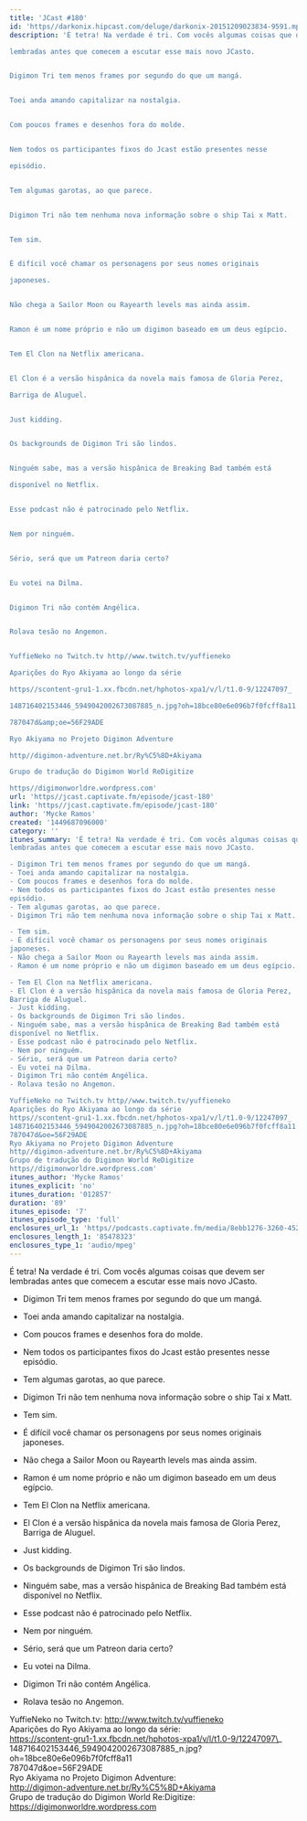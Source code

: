 ```yaml
---
title: 'JCast #180'
id: 'https//darkonix.hipcast.com/deluge/darkonix-20151209023834-9591.mp3'
description: 'É tetra! Na verdade é tri. Com vocês algumas coisas que devem ser

lembradas antes que comecem a escutar esse mais novo JCasto.


Digimon Tri tem menos frames por segundo do que um mangá.


Toei anda amando capitalizar na nostalgia.


Com poucos frames e desenhos fora do molde.


Nem todos os participantes fixos do Jcast estão presentes nesse

episódio.


Tem algumas garotas, ao que parece.


Digimon Tri não tem nenhuma nova informação sobre o ship Tai x Matt.


Tem sim.


É difícil você chamar os personagens por seus nomes originais

japoneses.


Não chega a Sailor Moon ou Rayearth levels mas ainda assim.


Ramon é um nome próprio e não um digimon baseado em um deus egípcio.


Tem El Clon na Netflix americana.


El Clon é a versão hispânica da novela mais famosa de Gloria Perez,

Barriga de Aluguel.


Just kidding.


Os backgrounds de Digimon Tri são lindos.


Ninguém sabe, mas a versão hispânica de Breaking Bad também está

disponível no Netflix.


Esse podcast não é patrocinado pelo Netflix.


Nem por ninguém.


Sério, será que um Patreon daria certo?


Eu votei na Dilma.


Digimon Tri não contém Angélica.


Rolava tesão no Angemon.


YuffieNeko no Twitch.tv http//www.twitch.tv/yuffieneko

Aparições do Ryo Akiyama ao longo da série

https//scontent-gru1-1.xx.fbcdn.net/hphotos-xpa1/v/l/t1.0-9/12247097_

148716402153446_5949042002673087885_n.jpg?oh=18bce80e6e096b7f0fcff8a11

787047d&amp;oe=56F29ADE

Ryo Akiyama no Projeto Digimon Adventure

http//digimon-adventure.net.br/Ry%C5%8D+Akiyama

Grupo de tradução do Digimon World ReDigitize

https//digimonworldre.wordpress.com'
url: 'https//jcast.captivate.fm/episode/jcast-180'
link: 'https//jcast.captivate.fm/episode/jcast-180'
author: 'Mycke Ramos'
created: '1449687096000'
category: ''
itunes_summary: 'É tetra! Na verdade é tri. Com vocês algumas coisas que devem ser 
lembradas antes que comecem a escutar esse mais novo JCasto.

- Digimon Tri tem menos frames por segundo do que um mangá.
- Toei anda amando capitalizar na nostalgia.
- Com poucos frames e desenhos fora do molde.
- Nem todos os participantes fixos do Jcast estão presentes nesse 
episódio.
- Tem algumas garotas, ao que parece.
- Digimon Tri não tem nenhuma nova informação sobre o ship Tai x Matt.

- Tem sim.
- É difícil você chamar os personagens por seus nomes originais 
japoneses.
- Não chega a Sailor Moon ou Rayearth levels mas ainda assim.
- Ramon é um nome próprio e não um digimon baseado em um deus egípcio.

- Tem El Clon na Netflix americana.
- El Clon é a versão hispânica da novela mais famosa de Gloria Perez, 
Barriga de Aluguel.
- Just kidding.
- Os backgrounds de Digimon Tri são lindos.
- Ninguém sabe, mas a versão hispânica de Breaking Bad também está 
disponível no Netflix.
- Esse podcast não é patrocinado pelo Netflix.
- Nem por ninguém.
- Sério, será que um Patreon daria certo?
- Eu votei na Dilma.
- Digimon Tri não contém Angélica.
- Rolava tesão no Angemon.

YuffieNeko no Twitch.tv http//www.twitch.tv/yuffieneko
Aparições do Ryo Akiyama ao longo da série 
https//scontent-gru1-1.xx.fbcdn.net/hphotos-xpa1/v/l/t1.0-9/12247097_
148716402153446_5949042002673087885_n.jpg?oh=18bce80e6e096b7f0fcff8a11
787047d&oe=56F29ADE
Ryo Akiyama no Projeto Digimon Adventure 
http//digimon-adventure.net.br/Ry%C5%8D+Akiyama
Grupo de tradução do Digimon World ReDigitize 
https//digimonworldre.wordpress.com'
itunes_author: 'Mycke Ramos'
itunes_explicit: 'no'
itunes_duration: '012857'
duration: '89'
itunes_episode: '7'
itunes_episode_type: 'full'
enclosures_url_1: 'https//podcasts.captivate.fm/media/8ebb1276-3260-452c-86ed-bbd1be475f5a/darkonix-20151209023834-9591_tc.mp3'
enclosures_length_1: '85478323'
enclosures_type_1: 'audio/mpeg'
---
```

É tetra! Na verdade é tri. Com vocês algumas coisas que devem ser  
lembradas antes que comecem a escutar esse mais novo JCasto.

*   Digimon Tri tem menos frames por segundo do que um mangá.
    
*   Toei anda amando capitalizar na nostalgia.
    
*   Com poucos frames e desenhos fora do molde.
    
*   Nem todos os participantes fixos do Jcast estão presentes nesse  
    episódio.
    
*   Tem algumas garotas, ao que parece.
    
*   Digimon Tri não tem nenhuma nova informação sobre o ship Tai x Matt.
    
*   Tem sim.
    
*   É difícil você chamar os personagens por seus nomes originais  
    japoneses.
    
*   Não chega a Sailor Moon ou Rayearth levels mas ainda assim.
    
*   Ramon é um nome próprio e não um digimon baseado em um deus egípcio.
    
*   Tem El Clon na Netflix americana.
    
*   El Clon é a versão hispânica da novela mais famosa de Gloria Perez,  
    Barriga de Aluguel.
    
*   Just kidding.
    
*   Os backgrounds de Digimon Tri são lindos.
    
*   Ninguém sabe, mas a versão hispânica de Breaking Bad também está  
    disponível no Netflix.
    
*   Esse podcast não é patrocinado pelo Netflix.
    
*   Nem por ninguém.
    
*   Sério, será que um Patreon daria certo?
    
*   Eu votei na Dilma.
    
*   Digimon Tri não contém Angélica.
    
*   Rolava tesão no Angemon.
    

YuffieNeko no Twitch.tv: http://www.twitch.tv/yuffieneko  
Aparições do Ryo Akiyama ao longo da série:  
https://scontent-gru1-1.xx.fbcdn.net/hphotos-xpa1/v/l/t1.0-9/12247097\_  
148716402153446\_5949042002673087885\_n.jpg?oh=18bce80e6e096b7f0fcff8a11  
787047d&oe=56F29ADE  
Ryo Akiyama no Projeto Digimon Adventure:  
http://digimon-adventure.net.br/Ry%C5%8D+Akiyama  
Grupo de tradução do Digimon World Re:Digitize:  
https://digimonworldre.wordpress.com